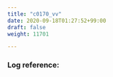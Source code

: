 ```yaml
---
title: "c0170_vv"
date: 2020-09-18T01:27:52+99:00
draft: false
weight: 11701

---
```


### Log reference: <no value>

```
